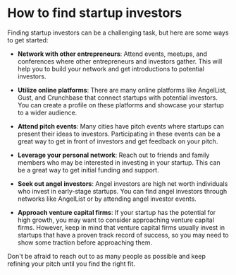 # How to find startup investors

Finding startup investors can be a challenging task, but here are some ways to get started:

* **Network with other entrepreneurs**: Attend events, meetups, and conferences where other entrepreneurs and investors gather. This will help you to build your network and get introductions to potential investors.

* **Utilize online platforms**: There are many online platforms like AngelList, Gust, and Crunchbase that connect startups with potential investors. You can create a profile on these platforms and showcase your startup to a wider audience.

* **Attend pitch events**: Many cities have pitch events where startups can present their ideas to investors. Participating in these events can be a great way to get in front of investors and get feedback on your pitch.

* **Leverage your personal network**: Reach out to friends and family members who may be interested in investing in your startup. This can be a great way to get initial funding and support.

* **Seek out angel investors**: Angel investors are high net worth individuals who invest in early-stage startups. You can find angel investors through networks like AngelList or by attending angel investor events.

* **Approach venture capital firms**: If your startup has the potential for high growth, you may want to consider approaching venture capital firms. However, keep in mind that venture capital firms usually invest in startups that have a proven track record of success, so you may need to show some traction before approaching them.

Don't be afraid to reach out to as many people as possible and keep refining your pitch until you find the right fit.